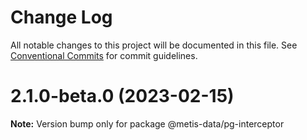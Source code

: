 # Change Log

All notable changes to this project will be documented in this file.
See [Conventional Commits](https://conventionalcommits.org) for commit guidelines.

# 2.1.0-beta.0 (2023-02-15)

**Note:** Version bump only for package @metis-data/pg-interceptor
